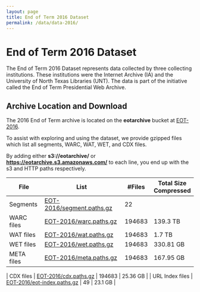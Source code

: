 ```yaml
---
layout: page
title: End of Term 2016 Dataset
permalink: /data/data-2016/
---
```


# End of Term 2016 Dataset

The End of Term 2016 Dataset represents data collected by three collecting institutions. These institutions were the Internet Archive (IA) and the University of North Texas Libraries (UNT). The data is part of the initiative called the End of Term Presidential Web Archive.  

## Archive Location and Download

The 2016 End of Term archive is located on the **eotarchive** bucket at [EOT-2016](https://eotarchive.s3.amazonaws.com/crawl-data/EOT-2016/index.html).

To assist with exploring and using the dataset, we provide gzipped files which list all segments, WARC, WAT, WET, and CDX files.

By adding either **s3://eotarchive/** or **https://eotarchive.s3.amazonaws.com/** to each line, you end up with the s3 and HTTP paths respectively.

|       File      | List	                                                                                                      | #Files  | Total Size <br/> Compressed |
|-----------------|-------------------------------------------------------------------------------------------------------------|---------|----------------------------------|
| Segments        | [EOT-2016/segment.paths.gz](https://eotarchive.s3.amazonaws.com/crawl-data/EOT-2016/segment.paths.gz)       | 22      |                                  |
| WARC files      | [EOT-2016/warc.paths.gz](https://eotarchive.s3.amazonaws.com/crawl-data/EOT-2016/warc.paths.gz)             | 194683  |  139.3 TB                             |
| WAT files       | [EOT-2016/wat.paths.gz](https://eotarchive.s3.amazonaws.com/crawl-data/EOT-2016/wat.paths.gz)               | 194683  |  1.7 TB                             |
| WET files       | [EOT-2016/wet.paths.gz](https://eotarchive.s3.amazonaws.com/crawl-data/EOT-2016/wet.paths.gz)               | 194683  |  330.81 GB                             |
| META files       | [EOT-2016/meta.paths.gz](https://eotarchive.s3.amazonaws.com/crawl-data/EOT-2016/meta.paths.gz)            | 194683  |  167.95 GB                            |

| CDX files       | [EOT-2016/cdx.paths.gz](https://eotarchive.s3.amazonaws.com/crawl-data/EOT-2016/cdx.paths.gz)               | 194683  |  25.36 GB                            |
| URL Index files | [EOT-2016/eot-index.paths.gz](https://eotarchive.s3.amazonaws.com/crawl-data/EOT-2016/eot-index.paths.gz)   | 49      |  23.1 GB                                |
